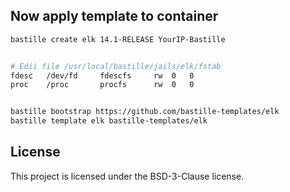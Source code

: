 ## Now apply template to container
```sh
bastille create elk 14.1-RELEASE YourIP-Bastille


# Edii file /usr/local/bastille/jails/elk/fstab
fdesc	/dev/fd		fdescfs		rw	0	0
proc	/proc		procfs		rw	0	0


bastille bootstrap https://github.com/bastille-templates/elk
bastille template elk bastille-templates/elk
```

## License
This project is licensed under the BSD-3-Clause license.

